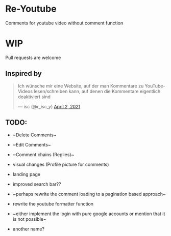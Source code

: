 # Re-Youtube
Comments for youtube video without comment function

# WIP
Pull requests are welcome

## Inspired by 
<blockquote class="twitter-tweet"><p lang="de" dir="ltr">Ich wünsche mir eine Website, auf der man Kommentare zu YouTube-Videos lesen/schreiben kann, auf denen die Kommentare eigentlich deaktiviert sind</p>&mdash; isc (@r_isc_y) <a href="https://twitter.com/r_isc_y/status/1378003412558696450?ref_src=twsrc%5Etfw">April 2, 2021</a></blockquote>

## TODO:
- ~Delete Comments~
- ~Edit Comments~
- ~Comment chains (Replies)~
- visual changes (Profile picture for comments)
- landing page
- improved search bar??

- ~perhaps rewrite the comment loading to a pagination based approach~
- rewrite the youtube formatter function

- ~either implement the login with pure google accounts or mention that it is not possible~

- another name?
